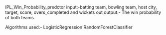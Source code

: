 IPL_Win_Probability_predctor 
input:-batting team, bowling team, host city, target, score, overs_completed and wickets out
output:- The win probability of both teams


Algorithms used:- LogisticRegression
                  RandomForestClassifier

